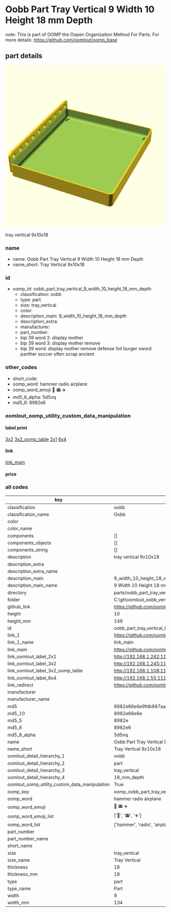 # Oobb Part Tray Vertical 9 Width 10 Height 18 mm Depth  

note: This is part of OOMP the Oopen Organization Method For Parts. For more details: https://github.com/oomlout/oomp_base

##  part details
  

[![](3dpr.png)](3dpr.png)

tray vertical 9x10x18



### name
* name: Oobb Part Tray Vertical 9 Width 10 Height 18 mm Depth
* name_short: Tray Vertical 9x10x18 
### id
* oomp_id: oobb_part_tray_vertical_9_width_10_height_18_mm_depth
  * classification: oobb
  * type: part
  * size: tray_vertical
  * color: 
  * description_main: 9_width_10_height_18_mm_depth
  * description_extra: 
  * manufacturer: 
  * part_number: 
  * bip 39 word 2: display mother
  * bip 39 word 3: display mother remove
  * bip 39 word: display mother remove defense foil burger sword panther soccer often scrap ancient

### other_codes
* short_code: 
* oomp_word: hammer radio airplane
* oomp_word_emoji :hammer: :radio: :airplane:
* md5_6_alpha: 5d5nq
* md5_6: 8982e6






### oomlout_oomp_utility_custom_data_manipulation
#### label print
[3x2](http://192.168.1.245:1112/?label=oomp%205d5nq)
[3x2_oomp_table](http://192.168.1.108:1112/?label=oomp%205d5nq)
[2x1](http://192.168.1.242:1112/?label=oomp%205d5nq)
[6x4](http://192.168.1.55:1112/?label=oomp%205d5nq)    

#### link

[link_main](https://github.com/oomlout/oomlout_oobb_version_4_generated_parts/tree/main/navigation_oomp/oobb/part/tray_vertical/9_width_10_height_18_mm_depth/part)                              

#### price







### all codes 
| key | value |  
| --- | --- |  
| classification | oobb |  
| classification_name | Oobb |  
| color |  |  
| color_name |  |  
| components | [] |  
| components_objects | [] |  
| components_string | [] |  
| description | tray vertical 9x10x18 |  
| description_extra |  |  
| description_extra_name |  |  
| description_main | 9_width_10_height_18_mm_depth |  
| description_main_name | 9 Width 10 Height 18 mm Depth |  
| directory | parts/oobb_part_tray_vertical_9_width_10_height_18_mm_depth |  
| folder | C:\gh\oomlout_oobb_version_4_generated_parts\parts\oobb_part_tray_vertical_9_width_10_height_18_mm_depth |  
| github_link | https://github.com/oomlout/oomlout_oomp_part_src/tree/main/parts/oobb_part_tray_vertical_9_width_10_height_18_mm_depth |  
| height | 10 |  
| height_mm | 149 |  
| id | oobb_part_tray_vertical_9_width_10_height_18_mm_depth |  
| link_1 | https://github.com/oomlout/oomlout_oobb_version_4_generated_parts/tree/main/navigation_oomp/oobb/part/tray_vertical/9_width_10_height_18_mm_depth/part |  
| link_1_name | link_main |  
| link_main | https://github.com/oomlout/oomlout_oobb_version_4_generated_parts/tree/main/navigation_oomp/oobb/part/tray_vertical/9_width_10_height_18_mm_depth/part |  
| link_oomlout_label_2x1 | http://192.168.1.242:1112/?label=oomp%205d5nq |  
| link_oomlout_label_3x2 | http://192.168.1.245:1112/?label=oomp%205d5nq |  
| link_oomlout_label_3x2_oomp_table | http://192.168.1.108:1112/?label=oomp%205d5nq |  
| link_oomlout_label_6x4 | http://192.168.1.55:1112/?label=oomp%205d5nq |  
| link_redirect | https://github.com/oomlout/oomlout_oobb_version_4_generated_parts/tree/main/parts/oobb_tray_vertical_09_10_18 |  
| manufacturer |  |  
| manufacturer_name |  |  
| md5 | 8982e66e6e9fdb887aad33976be409fc |  
| md5_10 | 8982e66e6e |  
| md5_5 | 8982e |  
| md5_6 | 8982e6 |  
| md5_6_alpha | 5d5nq |  
| name | Oobb Part Tray Vertical 9 Width 10 Height 18 mm Depth |  
| name_short | Tray Vertical 9x10x18  |  
| oomlout_detail_hierarchy_1 | oobb |  
| oomlout_detail_hierarchy_2 | part |  
| oomlout_detail_hierarchy_3 | tray_vertical |  
| oomlout_detail_hierarchy_4 | 18_mm_depth |  
| oomlout_oomp_utility_custom_data_manipulation | True |  
| oomp_key | oomp_oobb_part_tray_vertical_9_width_10_height_18_mm_depth |  
| oomp_word | hammer radio airplane |  
| oomp_word_emoji | :hammer: :radio: :airplane: |  
| oomp_word_emoji_list | [':hammer:', ':radio:', ':airplane:'] |  
| oomp_word_list | ['hammer', 'radio', 'airplane'] |  
| part_number |  |  
| part_number_name |  |  
| short_name |  |  
| size | tray_vertical |  
| size_name | Tray Vertical |  
| thickness | 18 |  
| thickness_mm | 18 |  
| type | part |  
| type_name | Part |  
| width | 9 |  
| width_mm | 134 |  
